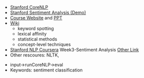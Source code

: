 * [Stanford CoreNLP](http://nlp.stanford.edu/software/corenlp.shtml)
* [Stanford Sentiment Analysis (Demo)](http://www-nlp.stanford.edu/sentiment/)
* [Course Website](http://www.cs.sjtu.edu.cn/~li-fang/IEdescription.htm) and [PPT](http://www.cs.sjtu.edu.cn/~li-fang/lecture%2012%20Opinion%20Extraction.pdf)
* [Wiki](http://en.wikipedia.org/wiki/Sentiment_analysis) 
	* keyword spotting
	* lexical affinity
	* statistical methods
	* concept-level techniques
* [Stanford NLP Coursera](https://class.coursera.org/nlp/lecture/preview) Week3-Sentiment Analysis [Other Link](http://52opencourse.com/235/%E6%96%AF%E5%9D%A6%E7%A6%8F%E5%A4%A7%E5%AD%A6%E8%87%AA%E7%84%B6%E8%AF%AD%E8%A8%80%E5%A4%84%E7%90%86%E7%AC%AC%E4%B8%83%E8%AF%BE-%E6%83%85%E6%84%9F%E5%88%86%E6%9E%90%EF%BC%88sentiment-analysis%EF%BC%89)
* Other rescoures: NLTK, 
<!-- * [20+ API](http://blog.mashape.com/list-of-20-sentiment-analysis-apis/) -->
* input->runCoreNLP->eval
* Keywords: sentiment classification
